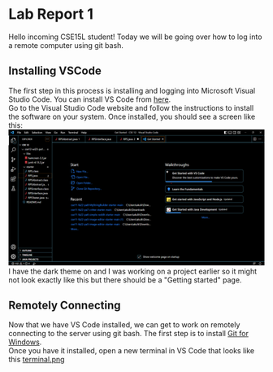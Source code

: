 # Lab Report 1
Hello incoming CSE15L student! Today we will  be going over how to log into a remote computer using git bash. 
## Installing VSCode
The first step in this process is installing and logging into Microsoft Visual Studio Code. You can install VS Code from  [here](https://code.visualstudio.com/).\
Go to the Visual Studio Code website and follow the instructions to install the software on your system. 
Once installed, you should see a screen like this: 
![Screenshot 2023-01-15 084100.png](https://raw.githubusercontent.com/akulkudari/cse15l-lab-reports/adab397c8c831d2a70f789dbb9edd24a421e2a5d/Screenshot%202023-01-15%20084100.png)\
I have the dark theme on and I was working on a project earlier so it might not look exactly like this but there should be a "Getting started" page.
## Remotely Connecting
Now that we have VS Code installed, we can get to work on remotely connecting to the server using git bash. The first step is to install  [Git for Windows](https://gitforwindows.org/). \
Once you have it installed, open a new terminal in VS Code that looks like this [terminal.png](https://raw.githubusercontent.com/akulkudari/cse15l-lab-reports/main/terminal.png)
